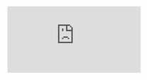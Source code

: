 <!--
 * @Author: xkloveme
 * @Date: 2021-07-28 11:12:42
 * @LastEditTime: 2021-07-28 11:13:07
 * @LastEditors: xkloveme
 * @Description: 每天60s
 * @FilePath: /utools-desktop-cloud/blog/每日更新/每天60s.md
 * @Copyright © xkloveme
-->

![](http://api.chengzhecheng.cn/api/60s/api.php)
